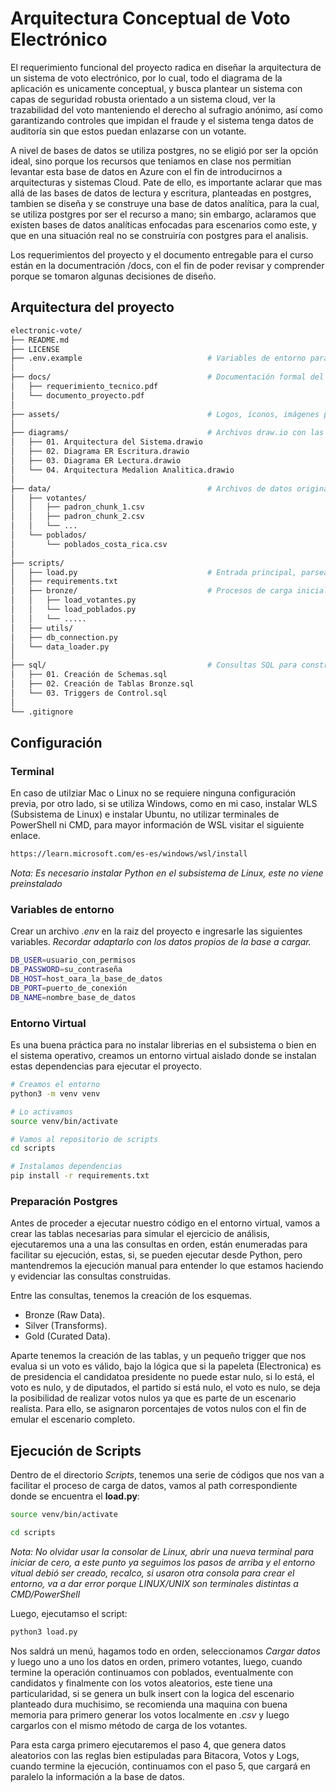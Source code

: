 # Arquitectura Conceptual de Voto Electrónico
El requerimiento funcional del proyecto radica en diseñar la arquitectura de un sistema de voto electrónico, por lo cual, todo el diagrama de la aplicación
es unicamente conceptual, y busca plantear un sistema con capas de seguridad robusta orientado a un sistema cloud, ver la trazabilidad del voto manteniendo el derecho
al sufragio anónimo, así como garantizando controles que impidan el fraude y el sistema tenga datos de auditoría sin que estos puedan enlazarse con un votante.

A nivel de bases de datos se utiliza postgres, no se eligió por ser la opción ideal, sino porque los recursos que teniamos en clase nos permitian levantar esta base de datos
en Azure con el fin de introducirnos a arquitecturas y sistemas Cloud. Pate de ello, es importante aclarar que mas allá de las bases de datos de lectura y escritura, planteadas
en postgres, tambien se diseña y se construye una base de datos analítica, para la cual, se utiliza postgres por ser el recurso a mano; sin embargo, aclaramos que 
existen bases de datos analíticas enfocadas para escenarios como este, y que en una situación real no se construiría con postgres para el analisis.

Los requerimientos del proyecto y el documento entregable para el curso están en la documentración /docs, con el fin de poder revisar y comprender porque se tomaron 
algunas decisiones de diseño.

## Arquitectura del proyecto 
```bash
electronic-vote/
├── README.md
├── LICENSE 
├── .env.example                            # Variables de entorno para conexiones, deben renombrarlo y setear variables
│
├── docs/                                   # Documentación formal del proyecto
│   ├── requerimiento_tecnico.pdf
│   └── documento_proyecto.pdf
│
├── assets/                                 # Logos, íconos, imágenes para diagramas o README
│
├── diagrams/                               # Archivos draw.io con las arquitecturas conceptuales
│   ├── 01. Arquitectura del Sistema.drawio
│   ├── 02. Diagrama ER Escritura.drawio
│   ├── 03. Diagrama ER Lectura.drawio
│   └── 04. Arquitectura Medalion Analitica.drawio
│
├── data/                                   # Archivos de datos originales | No se incluyen datos, solo rutas compatibles con el sistema
│   ├── votantes/
│   │   ├── padron_chunk_1.csv
│   │   ├── padron_chunk_2.csv
│   │   └── ...
│   └── poblados/
│       └── poblados_costa_rica.csv
│
├── scripts/
│   ├── load.py                             # Entrada principal, parsea CLI y ejecuta lo necesario
│   ├── requirements.txt
│   ├── bronze/                             # Procesos de carga inicial a la base (CSV a bronze)
│   │   ├── load_votantes.py
│   │   └── load_poblados.py
│   │   └── .....
│   ├── utils/
│   ├── db_connection.py
│   └── data_loader.py
│
├── sql/                                    # Consultas SQL para construir la base de datos analítica
│   ├── 01. Creación de Schemas.sql
│   ├── 02. Creación de Tablas Bronze.sql
│   └── 03. Triggers de Control.sql
│
└── .gitignore
```

## Configuración
### Terminal
En caso de utilziar Mac o Linux no se requiere ninguna configuración previa, por otro lado, si se utiliza Windows, como en mi caso, instalar WLS (Subsistema de Linux) e instalar Ubuntu, no utilizar terminales de PowerShell ni CMD, para mayor información de WSL visitar el siguiente enlace.
```bash
https://learn.microsoft.com/es-es/windows/wsl/install
```

*Nota: Es necesario instalar Python en el subsistema de Linux, este no viene preinstalado*

### Variables de entorno
Crear un archivo *.env* en la raiz del proyecto e ingresarle las siguientes variables. *Recordar adaptarlo con los datos propios de la base a cargar.*
```bash
DB_USER=usuario_con_permisos
DB_PASSWORD=su_contraseña
DB_HOST=host_oara_la_base_de_datos
DB_PORT=puerto_de_conexión
DB_NAME=nombre_base_de_datos
```

### Entorno Virtual
Es una buena práctica para no instalar librerias en el subsistema o bien en el sistema operativo, creamos un entorno virtual aislado donde se instalan estas dependencias para ejecutar el proyecto.
```bash
# Creamos el entorno
python3 -m venv venv

# Lo activamos
source venv/bin/activate

# Vamos al repositorio de scripts
cd scripts

# Instalamos dependencias
pip install -r requirements.txt
```

### Preparación Postgres
Antes de proceder a ejecutar nuestro código en el entorno virtual, vamos a crear las tablas necesarias para simular el ejercicio de análisis, ejecutaremos una a una las consultas en orden, están enumeradas para facilitar su ejecución, estas, si, se pueden ejecutar desde Python, pero mantendremos la ejecución manual para entender lo que estamos haciendo y evidenciar las consultas construidas.

Entre las consultas, tenemos la creación de los esquemas.
- Bronze (Raw Data).
- Silver (Transforms).
- Gold (Curated Data).

Aparte tenemos la creación de las tablas, y un pequeño trigger que nos evalua si un voto es válido, bajo la lógica que si la papeleta (Electronica) es de presidencia el candidatoa presidente no puede estar nulo, si lo está, el voto es nulo, y de diputados, el partido si está nulo, el voto es nulo, se deja la posibilidad de realizar votos nulos ya que es parte de un escenario realista. Para ello, se asignaron porcentajes de votos nulos con el fin de emular el escenario completo.

## Ejecución de Scripts
Dentro de el directorio *Scripts*, tenemos una serie de códigos que nos van a facilitar el proceso de carga de datos, vamos al path correspondiente donde se encuentra el **load.py**:
```bash
source venv/bin/activate

cd scripts
```
*Nota: No olvidar usar la consolar de Linux, abrir una nueva terminal para iniciar de cero, a este punto ya seguimos los pasos de arriba y el entorno vitual debió ser creado, recalco, si usaron otra consola para crear el entorno, va a dar error porque LINUX/UNIX son terminales distintas a CMD/PowerShell*

Luego, ejecutamso el script:
```bash
python3 load.py
```

Nos saldrá un menú, hagamos todo en orden, seleccionamos *Cargar datos* y luego uno a uno los datos en orden, primero votantes, luego, cuando termine la operación continuamos con poblados, eventualmente con candidatos y finalmente con los votos aleatorios, este tiene una particularidad, si se genera un bulk insert con la logica del escenario planteado dura muchisimo, se recomienda una maquina con buena memoria para primero generar los votos localmente en *.csv* y luego cargarlos con el mismo método de carga de los votantes.

Para esta carga primero ejecutaremos el paso 4, que genera datos aleatorios con las reglas bien estipuladas para Bitacora, Votos y Logs, cuando termine la ejecución, continuamos con el paso 5, que cargará en paralelo la información a la base de datos.